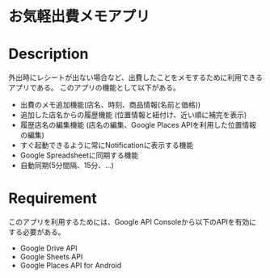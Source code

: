お気軽出費メモアプリ
====

# Description #

外出時にレシートが出ない場合など、出費したことをメモするために利用できるアプリである。
このアプリの機能として以下がある。

* 出費のメモ追加機能(店名、時刻、商品情報(名前と価格))
* 追加した店名からの履歴機能 (位置情報と紐付け、近い順に補完を表示)
* 履歴店名の編集機能 (店名の編集、Google Places APIを利用した位置情報の編集)
* すぐ起動できるように常にNotificationに表示する機能
* Google Spreadsheetに同期する機能
* 自動同期(5分間隔、15分、...)

# Requirement #

このアプリを利用するためには、Google API Consoleから以下のAPIを有効にする必要がある。

* Google Drive API
* Google Sheets API
* Google Places API for Android
